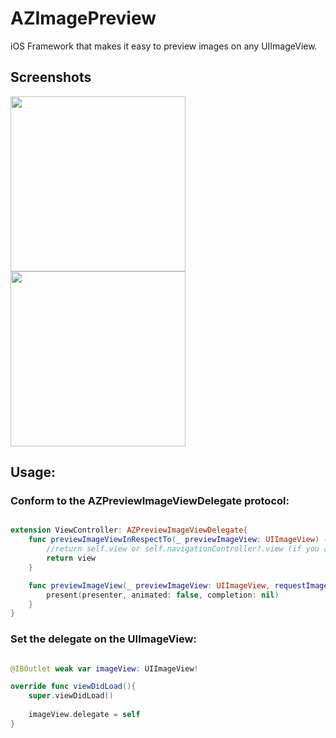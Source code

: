 # AZImagePreview
iOS Framework that makes it easy to preview images on any UIImageView.

## Screenshots
<img src="Screenshots/sc1.gif" width="280" /> <img src="Screenshots/sc2.gif" width="280" /> 

## Usage:


### Conform to the AZPreviewImageViewDelegate protocol:

```swift

extension ViewController: AZPreviewImageViewDelegate{
    func previewImageViewInRespectTo(_ previewImageView: UIImageView) -> UIView? {
        //return self.view or self.navigationController?.view (if you are using a navigation controller.
        return view
    }

    func previewImageView(_ previewImageView: UIImageView, requestImagePreviewWithPreseneter presenter: AZImagePresenterViewController) {
        present(presenter, animated: false, completion: nil)
    }
}

```

### Set the delegate on the UIImageView:

```swift

@IBOutlet weak var imageView: UIImageView!

override func viewDidLoad(){
    super.viewDidLoad()
    
    imageView.delegate = self
}

```
